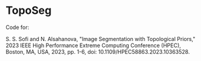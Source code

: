 # TopoSeg
Code for:

S. S. Sofi and N. Alsahanova, "Image Segmentation with Topological Priors," 2023 IEEE High Performance Extreme Computing Conference (HPEC), Boston, MA, USA, 2023, pp. 1-6, doi: 10.1109/HPEC58863.2023.10363528.
